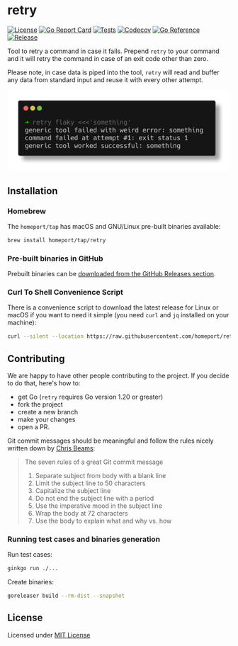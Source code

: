 # retry

[![License](https://img.shields.io/github/license/homeport/retry.svg)](https://github.com/homeport/retry/blob/main/LICENSE)
[![Go Report Card](https://goreportcard.com/badge/github.com/homeport/retry)](https://goreportcard.com/report/github.com/homeport/retry)
[![Tests](https://github.com/homeport/retry/workflows/Tests/badge.svg)](https://github.com/homeport/retry/actions?query=workflow%3A%22Tests%22)
[![Codecov](https://img.shields.io/codecov/c/github/homeport/retry/main.svg)](https://codecov.io/gh/homeport/retry)
[![Go Reference](https://pkg.go.dev/badge/github.com/homeport/retry.svg)](https://pkg.go.dev/github.com/homeport/retry)
[![Release](https://img.shields.io/github/release/homeport/retry.svg)](https://github.com/homeport/retry/releases/latest)

Tool to retry a command in case it fails. Prepend `retry` to your command and it will retry the command in case of an exit code other than zero.

Please note, in case data is piped into the tool, `retry` will read and buffer any data from standard input and reuse it with every other attempt.

![retry](.docs/example.png?raw=true "example usage of retry")

## Installation

### Homebrew

The `homeport/tap` has macOS and GNU/Linux pre-built binaries available:

```bash
brew install homeport/tap/retry
```

### Pre-built binaries in GitHub

Prebuilt binaries can be [downloaded from the GitHub Releases section](https://github.com/homeport/retry/releases/latest).

### Curl To Shell Convenience Script

There is a convenience script to download the latest release for Linux or macOS if you want to need it simple (you need `curl` and `jq` installed on your machine):

```bash
curl --silent --location https://raw.githubusercontent.com/homeport/retry/main/hack/download.sh | bash
```

## Contributing

We are happy to have other people contributing to the project. If you decide to do that, here's how to:

- get Go (`retry` requires Go version 1.20 or greater)
- fork the project
- create a new branch
- make your changes
- open a PR.

Git commit messages should be meaningful and follow the rules nicely written down by [Chris Beams](https://chris.beams.io/posts/git-commit/):
> The seven rules of a great Git commit message
>
> 1. Separate subject from body with a blank line
> 1. Limit the subject line to 50 characters
> 1. Capitalize the subject line
> 1. Do not end the subject line with a period
> 1. Use the imperative mood in the subject line
> 1. Wrap the body at 72 characters
> 1. Use the body to explain what and why vs. how

### Running test cases and binaries generation

Run test cases:

```bash
ginkgo run ./...
```

Create binaries:

```bash
goreleaser build --rm-dist --snapshot
```

## License

Licensed under [MIT License](https://github.com/homeport/retry/blob/main/LICENSE)
